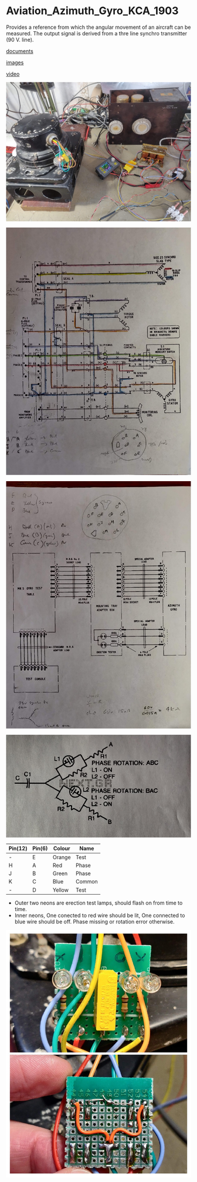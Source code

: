 # Aviation_Azimuth_Gyro_KCA_1903
Provides a reference from which the angular movement of an aircraft can be measured. The output signal is derived from a thre line synchro transmitter (90 V. line).

[documents](./documents)

[images](./images)

[video](https://youtu.be/J3WKJNWqx1A)

![testrig](./images/testrig.jpg)

![schematic](./images/schematic.jpg)

![wiring](./images/wiring.jpg)

![phase](./images/rotation.jpg)

|Pin(12)|Pin(6)|Colour|Name|
|-------|------|------|----|
|-|E|Orange|Test|
|H|A|Red|Phase|
|J|B|Green|Phase|
|K|C|Blue|Common|
|-|D|Yellow|Test|

 * Outer two neons are erection test lamps, should flash on from time to time.
 * Inner neons, One conected to red wire should be lit, One connected to blue wire should be off. Phase missing or rotation error otherwise.
 
![neons](./images/neons.jpg)